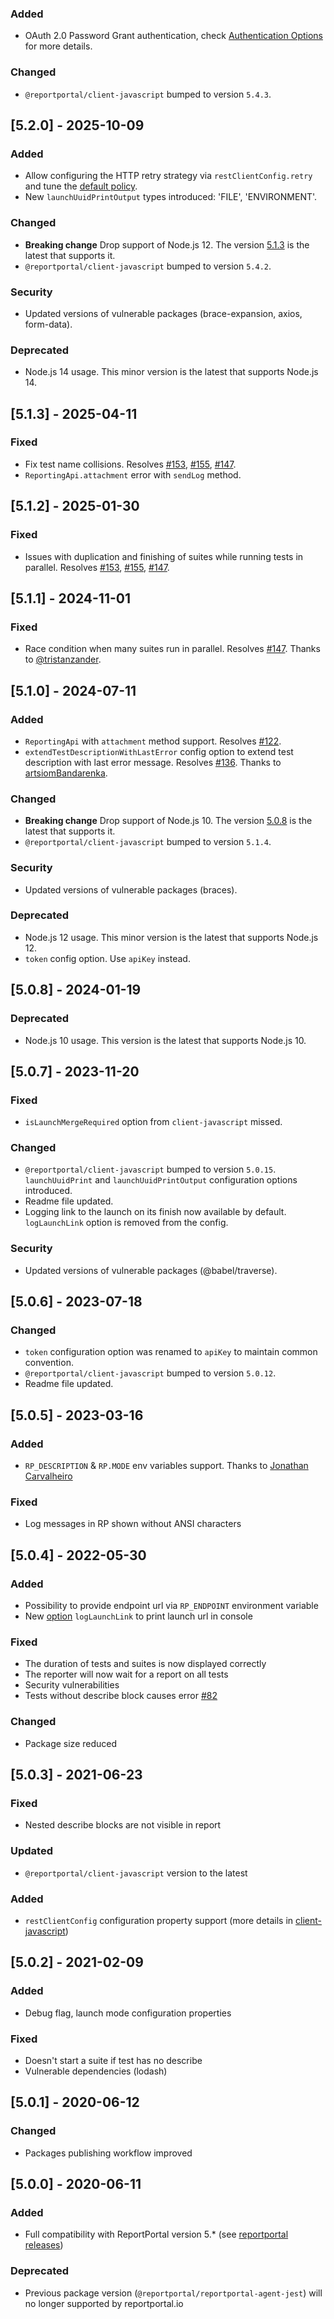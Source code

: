 ### Added
- OAuth 2.0 Password Grant authentication, check [Authentication Options](https://github.com/reportportal/agent-js-jest?tab=readme-ov-file#authentication-options) for more details.
### Changed
- `@reportportal/client-javascript` bumped to version `5.4.3`.

## [5.2.0] - 2025-10-09
### Added
- Allow configuring the HTTP retry strategy via `restClientConfig.retry` and tune the [default policy](https://github.com/reportportal/client-javascript?tab=readme-ov-file#retry-configuration).
- New `launchUuidPrintOutput` types introduced: 'FILE', 'ENVIRONMENT'.
### Changed
- **Breaking change** Drop support of Node.js 12. The version [5.1.3](https://github.com/reportportal/agent-js-jest/releases/tag/v5.1.3) is the latest that supports it.
- `@reportportal/client-javascript` bumped to version `5.4.2`.
### Security
- Updated versions of vulnerable packages (brace-expansion, axios, form-data).
### Deprecated
- Node.js 14 usage. This minor version is the latest that supports Node.js 14.

## [5.1.3] - 2025-04-11
### Fixed
- Fix test name collisions. Resolves [#153](https://github.com/reportportal/agent-js-jest/issues/153), [#155](https://github.com/reportportal/agent-js-jest/issues/155), [#147](https://github.com/reportportal/agent-js-jest/issues/147).
- `ReportingApi.attachment` error with `sendLog` method.

## [5.1.2] - 2025-01-30
### Fixed
- Issues with duplication and finishing of suites while running tests in parallel. Resolves [#153](https://github.com/reportportal/agent-js-jest/issues/153), [#155](https://github.com/reportportal/agent-js-jest/issues/155), [#147](https://github.com/reportportal/agent-js-jest/issues/147).

## [5.1.1] - 2024-11-01
### Fixed
- Race condition when many suites run in parallel. Resolves [#147](https://github.com/reportportal/agent-js-jest/issues/147). Thanks to [@tristanzander](https://github.com/tristanzander).

## [5.1.0] - 2024-07-11
### Added
- `ReportingApi` with `attachment` method support. Resolves [#122](https://github.com/reportportal/agent-js-jest/issues/122).
- `extendTestDescriptionWithLastError` config option to extend test description with last error message. Resolves [#136](https://github.com/reportportal/agent-js-jest/issues/136). Thanks to [artsiomBandarenka](https://github.com/artsiomBandarenka).
### Changed
- **Breaking change** Drop support of Node.js 10. The version [5.0.8](https://github.com/reportportal/agent-js-jest/releases/tag/v5.0.8) is the latest that supports it.
- `@reportportal/client-javascript` bumped to version `5.1.4`.
### Security
- Updated versions of vulnerable packages (braces).
### Deprecated
- Node.js 12 usage. This minor version is the latest that supports Node.js 12.
- `token` config option. Use `apiKey` instead.

## [5.0.8] - 2024-01-19
### Deprecated
- Node.js 10 usage. This version is the latest that supports Node.js 10.

## [5.0.7] - 2023-11-20
### Fixed
- `isLaunchMergeRequired` option from `client-javascript` missed.
### Changed
- `@reportportal/client-javascript` bumped to version `5.0.15`. `launchUuidPrint` and `launchUuidPrintOutput` configuration options introduced.
- Readme file updated.
- Logging link to the launch on its finish now available by default. `logLaunchLink` option is removed from the config.
### Security
- Updated versions of vulnerable packages (@babel/traverse).

## [5.0.6] - 2023-07-18
### Changed
- `token` configuration option was renamed to `apiKey` to maintain common convention.
- `@reportportal/client-javascript` bumped to version `5.0.12`.
- Readme file updated.

## [5.0.5] - 2023-03-16
### Added
- `RP_DESCRIPTION` & `RP.MODE` env variables support. Thanks to [Jonathan Carvalheiro](https://github.com/Jonathan-Carvalheiro)
### Fixed
- Log messages in RP shown without ANSI characters

## [5.0.4] - 2022-05-30
### Added
- Possibility to provide endpoint url via `RP_ENDPOINT` environment variable
- New [option](./README.md#loglaunchlink-flag) `logLaunchLink` to print launch url in console
### Fixed
- The duration of tests and suites is now displayed correctly
- The reporter will now wait for a report on all tests
- Security vulnerabilities
- Tests without describe block causes error [#82](https://github.com/reportportal/agent-js-jest/issues/82)
### Changed
- Package size reduced

## [5.0.3] - 2021-06-23
### Fixed
- Nested describe blocks are not visible in report
### Updated
- `@reportportal/client-javascript` version to the latest
### Added
- `restClientConfig` configuration property support (more details in [client-javascript](https://github.com/reportportal/client-javascript))

## [5.0.2] - 2021-02-09
### Added
- Debug flag, launch mode configuration properties
### Fixed
- Doesn't start a suite if test has no describe
- Vulnerable dependencies (lodash)

## [5.0.1] - 2020-06-12
### Changed
- Packages publishing workflow improved

## [5.0.0] - 2020-06-11
### Added
- Full compatibility with ReportPortal version 5.* (see [reportportal releases](https://github.com/reportportal/reportportal/releases))
### Deprecated
- Previous package version (`@reportportal/reportportal-agent-jest`) will no longer supported by reportportal.io
